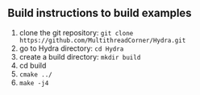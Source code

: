 Build instructions to build examples 
-------------------------------

1. clone the git repository: `git clone https://github.com/MultithreadCorner/Hydra.git`
2. go to Hydra directory: `cd Hydra`
3. create a build directory: `mkdir build` 
4. cd build
5. `cmake ../`
6. `make -j4`
 
 
 
